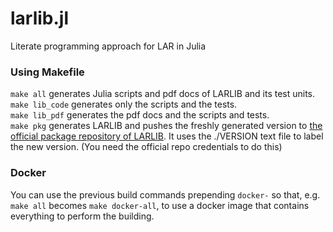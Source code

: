 # larlib.jl
Literate programming approach for LAR in Julia

### Using Makefile

`make all` generates Julia scripts and pdf docs of LARLIB and its test units.  
`make lib_code` generates only the scripts and the tests.  
`make lib_pdf` generates the pdf docs and the scripts and tests.  
`make pkg` generates LARLIB and pushes the freshly generated version to [the official package repository of LARLIB](https://github.com/cvdlab/LARLIB.jl). It uses the ./VERSION text file to label the new version. (You need the official repo credentials to do this)

### Docker

You can use the previous build commands prepending `docker-` so that, e.g. `make all` becomes `make docker-all`, to use a docker image that contains everything to perform the building.